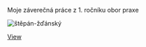 Moje záverečná práce z 1. ročníku obor praxe


![štěpán-žďánský](https://github.com/Biggy61/1.-rocnik-zaverecna-prace-praxe/assets/115619109/7c1d1cbe-0af8-4b88-8ed3-b684c964ee65)

[View](https://biggy61.github.io/Web-page-prvni-rocnik/)
